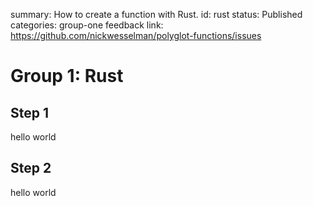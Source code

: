 summary: How to create a function with Rust.
id: rust
status: Published
categories: group-one
feedback link: https://github.com/nickwesselman/polyglot-functions/issues

# Group 1: Rust

## Step 1

hello world

## Step 2

hello world